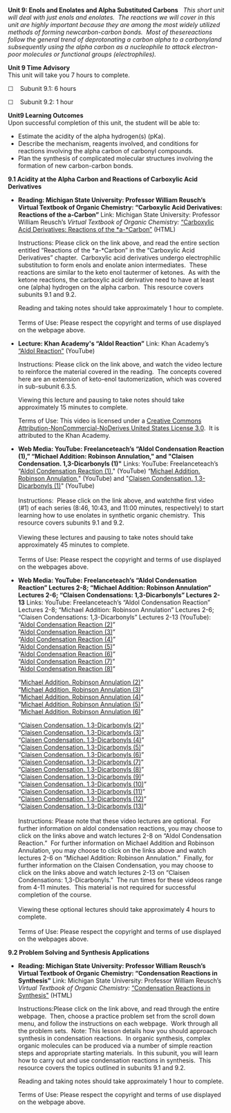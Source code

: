 **Unit 9: Enols and Enolates and Alpha Substituted Carbons** <span
id="9"></span> 
*This short unit will deal with just enols and enolates.  The reactions
we will cover in this unit are highly important because they are among
the most widely utilized methods of forming newcarbon-carbon bonds. 
Most of thesereactions follow the general trend of deprotonating a
carbon alpha to a carbonyland subsequently using the alpha carbon as a
nucleophile to attack electron-poor molecules or functional groups
(electrophiles).*

**Unit 9 Time Advisory**  
This unit will take you 7 hours to complete.  
  
 ☐    Subunit 9.1: 6 hours  
  
 ☐    Subunit 9.2: 1 hour

**Unit9 Learning Outcomes**  
Upon successful completion of this unit, the student will be able to:  
-   Estimate the acidity of the alpha hydrogen(s) (pKa).
-   Describe the mechanism, reagents involved, and conditions for
    reactions involving the alpha carbon of carbonyl compounds.
-   Plan the synthesis of complicated molecular structures involving the
    formation of new carbon-carbon bonds.

**9.1 Acidity at the Alpha Carbon and Reactions of Carboxylic Acid
Derivatives** <span id="9.1"></span> 
-   **Reading: Michigan State University: Professor William Reusch’s
    Virtual Textbook of Organic Chemistry: “Carboxylic Acid Derivatives:
    Reactions of the a-Carbon”**
    Link: Michigan State University: Professor William Reusch’s *Virtual
    Textbook of Organic Chemistry:* [“Carboxylic Acid Derivatives:
    Reactions of the
    *a-*Carbon”](http://www2.chemistry.msu.edu/faculty/reusch/VirtTxtJml/crbacid3.htm#react5)
    (HTML)  
      
     Instructions: Please click on the link above, and read the entire
    section entitled “Reactions of the *a-*Carbon” in the “Carboxylic
    Acid Derivatives” chapter.  Carboxylic acid derivatives undergo
    electrophilic substitution to form enols and enolate anion
    intermediates.  These reactions are similar to the keto enol
    tautermer of ketones.  As with the ketone reactions, the carboxylic
    acid derivative need to have at least one (alpha) hydrogen on the
    alpha carbon.  This resource covers subunits 9.1 and 9.2.  
      
     Reading and taking notes should take approximately 1 hour to
    complete.  
        
     Terms of Use: Please respect the copyright and terms of use
    displayed on the webpage above. 

-   **Lecture: Khan Academy's “Aldol Reaction”**
    Link: Khan Academy’s [“Aldol
    Reaction”](https://www.youtube.com/watch?v=3XiHrsZNZko) (YouTube)  
      
     Instructions: Please click on the link above, and watch the video
    lecture to reinforce the material covered in the reading.  The
    concepts covered here are an extension of keto-enol tautomerization,
    which was covered in sub-subunit 6.3.5.   
      
     Viewing this lecture and pausing to take notes should take
    approximately 15 minutes to complete.  
      
     Terms of Use: This video is licensed under a [Creative Commons
    Attribution-NonCommercial-NoDerives United States License
    3.0](https://resources.saylor.org/wwwresources/archived/site/wp-admin/edit.php?post_type=courses&page=say_manage_courses&cmd=units&pid=52600).
     It is attributed to the Khan Academy. 

-   **Web Media: YouTube: Freelanceteach’s “Aldol Condensation Reaction
    (1),” “Michael Addition: Robinson Annulation," and "Claisen
    Condensation. 1,3-Dicarbonyls (1)"**
    Links: YouTube: Freelanceteach’s “[Aldol Condensation Reaction
    (1)](http://www.youtube.com/watch?v=CtpmDt-Djpk)," (YouTube)
    “[Michael Addition. Robinson
    Annulation](http://www.youtube.com/watch?v=2umMcgGE5QI&feature=related),"
    (YouTube) and "[Claisen Condensation. 1,3-Dicarbonyls
    (1)](http://www.youtube.com/watch?v=3N8rvTXfAnI&feature=related)"
    (YouTube)  
        
     Instructions:  Please click on the link above, and watchthe first
    video (\#1) of each series (8:46, 10:43, and 11:00 minutes,
    respectively) to start learning how to use enolates in synthetic
    organic chemistry.  This resource covers subunits 9.1 and 9.2.  
        
     Viewing these lectures and pausing to take notes should take
    approximately 45 minutes to complete.  
        
     Terms of Use: Please respect the copyright and terms of use
    displayed on the webpages above. 

-   **Web Media: YouTube: Freelanceteach’s “Aldol Condensation Reaction”
    Lectures 2-8; “Michael Addition: Robinson Annulation” Lectures 2-6;
    “Claisen Condensations: 1,3-Dicarbonyls” Lectures 2-13**
    Links: YouTube: Freelanceteach’s “Aldol Condensation Reaction”
    Lectures 2-8; “Michael Addition: Robinson Annulation” Lectures 2-6;
    “Claisen Condensations: 1,3-Dicarbonyls” Lectures 2-13 (YouTube):  
     “[Aldol Condensation Reaction
    (2)](http://www.youtube.com/watch?v=xG9VrvrhUbs)”   
     “[Aldol Condensation Reaction
    (3)](http://www.youtube.com/watch?v=a2b4ddmuzNM)”  
     “[Aldol Condensation Reaction
    (4)](http://www.youtube.com/watch?v=69gGl38P6eQ)”  
     “[Aldol Condensation Reaction
    (5)](http://www.youtube.com/watch?v=XFIlb0_kuzo)”  
     “[Aldol Condensation Reaction
    (6)](http://www.youtube.com/watch?v=eNHhvlOrlpE)”  
     “[Aldol Condensation Reaction
    (7)](http://www.youtube.com/watch?v=5UzPmBew--0)”  
     “[Aldol Condensation Reaction
    (8)](http://www.youtube.com/watch?v=64l5wp7WCME)”  
      
     “[Michael Addition. Robinson Annulation
    (2)](http://www.youtube.com/watch?v=OCvh2dM_ytA)”  
     “[Michael Addition. Robinson Annulation
    (3)](http://www.youtube.com/watch?v=buVdmpXc5f8)”  
     “[Michael Addition. Robinson Annulation
    (4)](http://www.youtube.com/watch?v=o71MEgRwrQw)”  
     “[Michael Addition. Robinson Annulation
    (5)](http://www.youtube.com/watch?v=REGdDCmA-i8)”  
     “[Michael Addition. Robinson Annulation
    (6)](http://www.youtube.com/watch?v=cti1ZWvynlI)”  
      
     “[Claisen Condensation. 1,3-Dicarbonyls
    (2)](http://www.youtube.com/watch?v=VIC8mIXCeeQ)”  
     “[Claisen Condensation. 1,3-Dicarbonyls
    (3)](http://www.youtube.com/watch?v=6So2l7XpHXA)”  
     “[Claisen Condensation. 1,3-Dicarbonyls
    (4)](http://www.youtube.com/watch?v=wI4JUF7K6O8)”  
     “[Claisen Condensation. 1,3-Dicarbonyls
    (5)](http://www.youtube.com/watch?v=MVpKjH_LCo0)”  
     “[Claisen Condensation. 1,3-Dicarbonyls
    (6)](http://www.youtube.com/watch?v=eGd50t6a2VY)”  
     “[Claisen Condensation. 1,3-Dicarbonyls
    (7)](http://www.youtube.com/watch?v=XuAWbInVY-I)”  
     “[Claisen Condensation. 1,3-Dicarbonyls
    (8)](http://www.youtube.com/watch?v=9HMkAS5aWTs)”  
     “[Claisen Condensation. 1,3-Dicarbonyls
    (9)](http://www.youtube.com/watch?v=r9wPdoZTgvc)”  
     “[Claisen Condensation. 1,3-Dicarbonyls
    (10)](http://www.youtube.com/watch?v=zdYb1sG0mLE)”  
     “[Claisen Condensation. 1,3-Dicarbonyls
    (11)](http://www.youtube.com/watch?v=khKf2XJHDIo)”  
     “[Claisen Condensation. 1,3-Dicarbonyls
    (12)](http://www.youtube.com/watch?v=UyL-DCaybDs)”  
     “[Claisen Condensation. 1,3-Dicarbonyls
    (13)](http://www.youtube.com/watch?v=xUkkXQHPeSI)”  
        
     Instructions: Please note that these video lectures are optional. 
    For further information on aldol condensation reactions, you may
    choose to click on the links above and watch lectures 2-8 on “Aldol
    Condensation Reaction.”  For further information on Michael Addition
    and Robinson Annulation, you may choose to click on the links above
    and watch lectures 2-6 on “Michael Addition: Robinson Annulation.” 
    Finally, for further information on the Claisen Condensation, you
    may choose to click on the links above and watch lectures 2-13 on
    “Claisen Condensations: 1,3-Dicarbonyls.”  The run times for these
    videos range from 4-11 minutes.  This material is not required for
    successful completion of the course.  
        
     Viewing these optional lectures should take approximately 4 hours
    to complete.  
        
     Terms of Use: Please respect the copyright and terms of use
    displayed on the webpages above. 

**9.2 Problem Solving and Synthesis Applications** <span
id="9.2"></span> 
-   **Reading: Michigan State University: Professor William Reusch’s
    Virtual Textbook of Organic Chemistry: “Condensation Reactions in
    Synthesis"**
    Link: Michigan State University: Professor William Reusch’s *Virtual
    Textbook of Organic Chemistry:* [“Condensation Reactions in
    Synthesis"](http://www2.chemistry.msu.edu/faculty/reusch/VirtTxtJml/crbacid3.htm#react7)
    (HTML)  
      
     Instructions:Please click on the link above, and read through the
    entire webpage.  Then, choose a practice problem set from the scroll
    down menu, and follow the instructions on each webpage.  Work
    through all the problem sets.  Note: This lesson details how you
    should approach synthesis in condensation reactions.  In organic
    synthesis, complex organic molecules can be produced via a number of
    simple reaction steps and appropriate starting materials.  In this
    subunit, you will learn how to carry out and use condensation
    reactions in synthesis.  This resource covers the topics outlined in
    subunits 9.1 and 9.2.  
      
     Reading and taking notes should take approximately 1 hour to
    complete.  
      
     Terms of Use: Please respect the copyright and terms of use
    displayed on the webpage above. 


